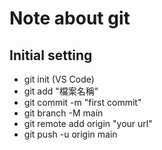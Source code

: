 # Note about git
## Initial setting
* git init (VS Code)  
* git add "檔案名稱"  
* git commit -m "first commit"  
* git branch -M main
* git remote add origin "your url"
* git push -u origin main